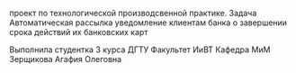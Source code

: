 проект по технологической производсвенной практике.
Задача
Автоматическая рассылка уведомление клиентам банка о завершении срока действий их банковских карт

Выполнила студентка 3 курса ДГТУ
Факультет ИиВТ
Кафедра МиМ
Зерщикова Агафия Олеговна
